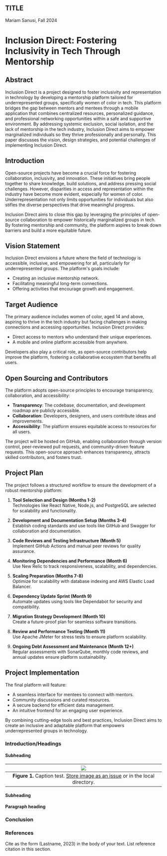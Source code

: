 ## TITLE
Mariam Sanusi, Fall 2024

# Inclusion Direct: Fostering Inclusivity in Tech Through Mentorship

## Abstract
Inclusion Direct is a project designed to foster inclusivity and representation in technology by developing a mentorship platform tailored for underrepresented groups, specifically women of color in tech. This platform bridges the gap between mentors and mentees through a mobile application that combines centralized resources, personalized guidance, and professional networking opportunities within a safe and supportive environment. By addressing systemic exclusion, social isolation, and the lack of mentorship in the tech industry, Inclusion Direct aims to empower marginalized individuals so they thrive professionally and personally. This paper discusses the vision, design strategies, and potential challenges of implementing Inclusion Direct.

## Introduction
Open-source projects have become a crucial force for fostering collaboration, inclusivity, and innovation. These initiatives bring people together to share knowledge, build solutions, and address pressing social challenges. However, disparities in access and representation within the industry have become more evident, especially for women of color. Underrepresentation not only limits opportunities for individuals but also stifles the diverse perspectives that drive meaningful progress. 

Inclusion Direct aims to close this gap by leveraging the principles of open-source collaboration to empower historically marginalized groups in tech. By fostering mentorship and community, the platform aspires to break down barriers and build a more equitable future.

## Vision Statement
Inclusion Direct envisions a future where the field of technology is accessible, inclusive, and empowering for all, particularly for underrepresented groups. The platform's goals include:
- Creating an inclusive mentorship network.
- Facilitating meaningful long-term connections.
- Offering activities that encourage growth and engagement.

## Target Audience
The primary audience includes women of color, aged 14 and above, aspiring to thrive in the tech industry but facing challenges in making connections and accessing opportunities. Inclusion Direct provides:
- Direct access to mentors who understand their unique experiences.
- A mobile and online platform accessible from anywhere.

Developers also play a critical role, as open-source contributors help improve the platform, fostering a collaborative ecosystem that benefits all users.

## Open Sourcing and Contributors
The platform adopts open-source principles to encourage transparency, collaboration, and accessibility:
- **Transparency**: The codebase, documentation, and development roadmap are publicly accessible.
- **Collaboration**: Developers, designers, and users contribute ideas and improvements.
- **Accessibility**: The platform ensures equitable access to resources for all users.

The project will be hosted on GitHub, enabling collaboration through version control, peer-reviewed pull requests, and community-driven feature requests. This open-source approach enhances transparency, attracts skilled contributors, and fosters trust.

## Project Plan
The project follows a structured workflow to ensure the development of a robust mentorship platform:

1. **Tool Selection and Design (Months 1-2)**  
   Technologies like React Native, Node.js, and PostgreSQL are selected for scalability and functionality.

2. **Development and Documentation Setup (Months 3-4)**  
   Establish coding standards and use tools like GitHub and Swagger for collaboration and documentation.

3. **Code Reviews and Testing Infrastructure (Month 5)**  
   Implement GitHub Actions and manual peer reviews for quality assurance.

4. **Monitoring Dependencies and Performance (Month 6)**  
   Use New Relic to track responsiveness, scalability, and dependencies.

5. **Scaling Preparation (Months 7-8)**  
   Optimize for scalability with database indexing and AWS Elastic Load Balancer.

6. **Dependency Update Sprint (Month 9)**  
   Automate updates using tools like Dependabot for security and compatibility.

7. **Migration Strategy Development (Month 10)**  
   Create a future-proof plan for seamless software transitions.

8. **Review and Performance Testing (Month 11)**  
   Use Apache JMeter for stress tests to ensure platform scalability.

9. **Ongoing Debt Assessment and Maintenance (Month 12+)**  
   Regular assessments with SonarQube, monthly code reviews, and annual updates ensure platform sustainability.

## Project Implementation
The final platform will feature:
- A seamless interface for mentees to connect with mentors.
- Community discussions and curated resources.
- A secure backend for efficient data management.
- An intuitive frontend for an engaging user experience.

By combining cutting-edge tools and best practices, Inclusion Direct aims to create an inclusive and adaptable platform that empowers underrepresented groups in technology.


### Introduction/Headings    

[Comment_1]: <> (begin your text here)


[Comment_2]: <> (An example of a reference in paper text, cite in Reference list -- see Comment 8)

#### Subheading
[Comment_3]: <> (begin your text here)

| ![](https://user-images.githubusercontent.com/38323286/233691025-55deb1db-3e35-4589-8c55-4f859f8e41cd.jpg) | 
| :--: |
| <b>Figure 1.</b> Caption test. [Store image as an issue](https://github.com/OREL-group/Project-Management/issues/279) or in the local directory. |   

[Comment_4]: <> (Insert Figure with caption here)

#### Subheading     

[Comment_5]: <> (begin your text here)

__Paragraph heading__         

[Comment_6]: <> (begin your text two spaces after the last underscore in the previous line)


### Conclusion      

[Comment_7]: <> (begin your text here)


### References     

[Comment_8]: <> (begin your reference list here. Cite as author, year in main text. Reference link should correpond with link in Comment 2  Use any format you wish -- MLA, APA, etc.)

Cite as the form (Lastname, 2023) in the body of your text. List reference citation in this section. 
